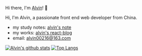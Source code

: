 Hi there, I'm [Alvin](https://alvin.run/)! 👋

Hi, I'm Alvin, a passionate front end web developer from China.

- my study notes: [alvin's note](https://alvin.run/)
- my works: [alvin's react-blog](https://blog.alvin.run/)
- email: alvin00216@163.com

[![Alvin's github stats](https://github-readme-stats.vercel.app/api?username=alvin0216&show_icons=true)](https://github.com/anuraghazra/github-readme-stats)
[![Top Langs](https://github-readme-stats.vercel.app/api/top-langs/?username=alvin0216&layout=compact)](https://github.com/anuraghazra/github-readme-stats)

<!--

[![ReadMe Card](https://github-readme-stats.vercel.app/api/pin/?username=alvin0216&repo=react-blog)](https://github.com/anuraghazra/github-readme-stats)

-->
